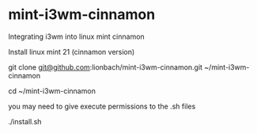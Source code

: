 # mint-i3wm-cinnamon
Integrating i3wm into linux mint cinnamon

Install linux mint 21 (cinnamon version)

git clone git@github.com:lionbach/mint-i3wm-cinnamon.git ~/mint-i3wm-cinnamon

cd ~/mint-i3wm-cinnamon

you may need to give execute permissions to the .sh files

./install.sh